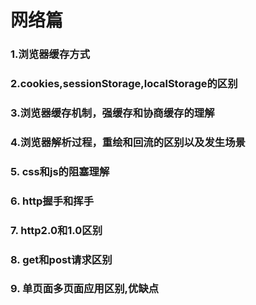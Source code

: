 # 网络篇

### 1.浏览器缓存方式

### 2.cookies,sessionStorage,localStorage的区别

### 3.浏览器缓存机制，强缓存和协商缓存的理解

### 4.浏览器解析过程，重绘和回流的区别以及发生场景

### 5. css和js的阻塞理解

### 6. http握手和挥手

### 7. http2.0和1.0区别

### 8. get和post请求区别

### 9. 单页面多页面应用区别,优缺点

